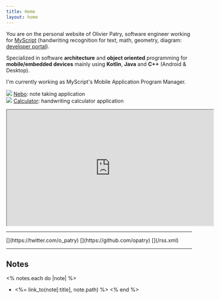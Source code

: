 ```yaml
---
title: Home
layout: home
---
```


You are on the personal website of Olivier Patry, software engineer working for [MyScript](https://www.myscript.com/) (handwriting recognition for text, math, geometry, diagram: [developer portal](https://developer.myscript.com/)).

Specialized in software **architecture** and **object oriented** programming for **mobile/embedded devices** mainly using
**Kotlin**, **Java** and **C++** (Android &amp; Desktop).

I'm currently working as MyScript's Mobile Application Program Manager.

![](<%= @items['/images/nebo.*'].path %>) [Nebo](https://www.nebo.app/): note taking application<br>
![](<%= @items['/images/calculator.*'].path %>) [Calculator](https://www.myscript.com/calculator/): handwriting calculator application

<div style="margin: 0 auto; width: 560px; max-width: 100%;">
<iframe width="560" height="315" src="https://www.youtube.com/embed/6iNqExuVra4?autoplay=0&amp;rel=0" allowfullscreen=""></iframe>
</div>

----

<div class="special-links" markdown="1">
[<span class="icon-twitter"></span>](https://twitter.com/o_patry)
[<span class="icon-github-circled"></span>](https://github.com/opatry)
[<span class="icon-rss-squared"></span>](/rss.xml)
</div>

----

## Notes
<% notes.each do |note| %>
* <%= link_to(note[:title], note.path) %>
<% end %>
